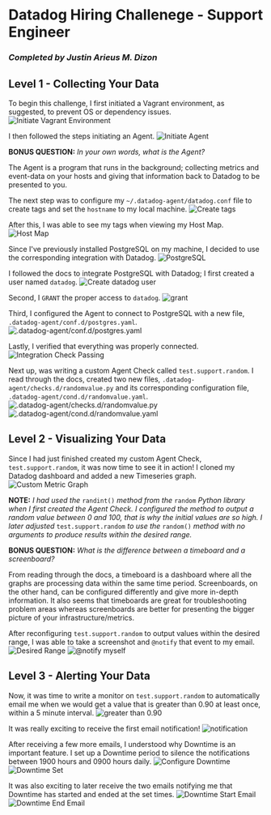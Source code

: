 # Datadog Hiring Challenege - Support Engineer
### *Completed by Justin Arieus M. Dizon*

## Level 1 - Collecting Your Data

To begin this challenge, I first initiated a Vagrant environment, as suggested, to prevent OS or dependency issues.
![Initiate Vagrant Environment](Screenshots/Initiating_vagrant_environment.png)

I then followed the steps initiating an Agent.
![Initiate Agent](Screenshots/Initiate_Datadog_Agent.png)

**BONUS QUESTION:** *In your own words, what is the Agent?*

The Agent is a program that runs in the background; collecting metrics and event-data on your hosts and giving that information back to Datadog to be presented to you.

The next step was to configure my `~/.datadog-agent/datadog.conf` file to create tags and set the `hostname` to my local machine.
![Create tags](Screenshots/Set_Tags_.datadog-agent.conf.png)

After this, I was able to see my tags when viewing my Host Map.
![Host Map](Screenshots/Host_Map_Tags.png)

Since I've previously installed PostgreSQL on my machine, I decided to use the corresponding integration with Datadog.
![PostgreSQL](Screenshots/PostgreSQL.png)

I followed the docs to integrate PostgreSQL with Datadog; I first created a user named `datadog`.
![Create datadog user](Screenshots/Create_Datadog_user.png)

Second, I `GRANT` the proper access to `datadog`.
![grant](Screenshots/GRANT_Datadog_user.png)

Third, I configured the Agent to connect to PostgreSQL with a new file, `.datadog-agent/conf.d/postgres.yaml`.
![.datadog-agent/conf.d/postgres.yaml](Screenshots/PostgreSQL_YAML.png)

Lastly, I verified that everything was properly connected.
![Integration Check Passing](Screenshots/Integration_Check_Passing.png)

Next up, was writing a custom Agent Check called `test.support.random`. I read through the docs, created two new files, `.datadog-agent/checks.d/randomvalue.py`  and its corresponding configuration file, `.datadog-agent/cond.d/randomvalue.yaml`.
![.datadog-agent/checks.d/randomvalue.py](Screenshots/Random_Value_python.png)
![.datadog-agent/cond.d/randomvalue.yaml](Screenshots/Random_Value_yaml.png)

## Level 2 - Visualizing Your Data

Since I had just finished created my custom Agent Check, `test.support.random`, it was now time to see it in action! I cloned my Datadog dashboard and added a new Timeseries graph.
![Custom Metric Graph](Screenshots/Dashboard_showing_custom_metric.png)

**NOTE:** *I had used the* `randint()` *method from the* `random` *Python library when I first created the Agent Check. I configured the method to output a random value between 0 and 100, that is why the initial values are so high. I later adjusted* `test.support.random` *to use the* `random()` *method with no arguments to produce results within the desired range.*

**BONUS QUESTION:** *What is the difference between a timeboard and a screenboard?*

From reading through the docs, a timeboard is a dashboard where all the graphs are processing data within the same time period. Screenboards, on the other hand, can be configured differently and give more in-depth information. It also seems that timeboards are great for troubleshooting problem areas whereas screenboards are better for presenting the bigger picture of your infrastructure/metrics.

After reconfiguring `test.support.random` to output values within the desired range, I was able to take a screenshot and `@notify` that event to my email.
![Desired Range](Screenshots/>.90.png)
![@notify myself](Screenshots/Notify_myself.png)

## Level 3 - Alerting Your Data

Now, it was time to write a monitor on `test.support.random` to automatically email me when we would get a value that is greater than 0.90 at least once, within a 5 minute interval.
![greater than 0.90](Screenshots/Create_monitor.png)

It was really exciting to receive the first email notification!
![notification](Screenshots/Email_notification.png)

After receiving a few more emails, I understood why Downtime is an important feature. I set up a Downtime period to silence the notifications between 1900 hours and 0900 hours daily.
![Configure Downtime](Screenshots/Configure_Downtime.png)
![Downtime Set](Screenshots/Downtime_set.png)

It was also exciting to later receive the two emails notifying me that Downtime has started and ended at the set times.
![Downtime Start Email](Screenshots/Downtime_Start_Email.png)
![Downtime End Email](Screenshots/Downtime_End_Email.png)
